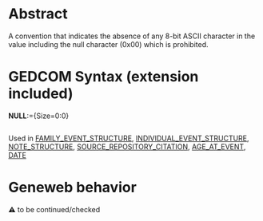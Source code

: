 ﻿# Abstract
A convention that indicates the absence of any 8-bit ASCII character in the value including the null
character (0x00) which is prohibited.


# GEDCOM Syntax (extension included)

**NULL**:={Size=0:0}
<pre>
</pre>
Used in <a href=Ged.FAMILY_EVENT_STRUCTURE.md>FAMILY_EVENT_STRUCTURE</a>, <a href=Ged.INDIVIDUAL_EVENT_STRUCTURE.md>INDIVIDUAL_EVENT_STRUCTURE</a>, <a href=Ged.NOTE_STRUCTURE.md>NOTE_STRUCTURE</a>, <a href=Ged.SOURCE_REPOSITORY_CITATION.md>SOURCE_REPOSITORY_CITATION</a>, <a href=Ged.AGE_AT_EVENT.md>AGE_AT_EVENT</a>, <a href=Ged.DATE.md>DATE</a><br />

# Geneweb behavior


:warning: to be continued/checked

